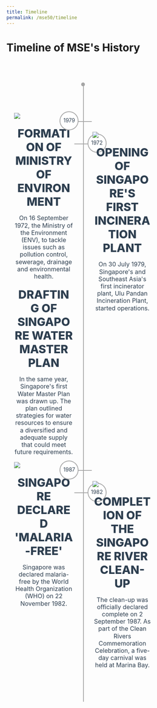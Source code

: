 ```yaml
---
title: Timeline
permalink: /mse50/timeline
---
```


<style>

*,
*:after, 
*:before {
-webkit-box-sizing: border-box; 
-moz-box-sizing: border-box; 
box-sizing: border-box;}

.container {
  margin: 50px auto;
  max-width: 1600px;
  padding: 30px 20px;

  position: relative;
}

img {
  max-width: 100%;
}

a {
  text-decoration: none;
}
  
.clearfix:after {
  content: " ";
  display: table;
  clear: both;
} 

@media (min-width: 768px) {
  .vertical-line::after {
    top: -10px;
    right: 50%;
    background-color: #a6a6a6;
    overflow: hidden;
    position: absolute;
    content: "";
    display: block;
    height: 10px;
    width: 10px;
    border-radius: 50%;
    margin-right: -5px;
  }
  .vertical-line::before {
    top: -10px;
    right: 50%;
    background-color: #a6a6a6;
    overflow: hidden;
    position: absolute;
    content: "";
    display: block;
    height: 100%;
    width: 2px;
    margin-right: -2px;
  }
  .vesti-date-wrapper::before {
    top: 50%;
    background-color: #a6a6a6;
    overflow: hidden;
    position: absolute;
    content: "";
    display: block;
    height: 2px;
    width: 100%;
    margin-top: -2px;
    z-index: -10;
  }
}
.vesti-col {
  width: 100%;
}

.timeline-post {
  position: relative;
}

.timeline-post:nth-child(odd) {
  margin-top: 20px;
}

.timeline-post:nth-child(even) {
  margin-bottom: 0;
  margin-top: 100px;
}

.photo {
  position: relative;
}
/*Vesti date*/

.vesti-date-wrapper {
  position: absolute;
  right: 50%;
  margin-right: -25px;
  bottom: -25px;
}

.vesti-date-wrapper .vesti-date {
  width: 50px;
  height: 50px;
  text-align: center;
  background: #fff;
  padding-top: 14px;
  margin-bottom: 5px;
  border-width: 2px;
  border-style: solid;
  -webkit-border-radius: 50%;
  border-radius: 50%;
  border-color: #a6a6a6;
}

/* .vesti-date-wrapper .vesti-date .date {
  font-size: 1em;
  text-align: center;
  color: #2d3e4f;
  line-height: 0px;
  display: block;
} */

.vesti-date-wrapper .vesti-date .year {
  font-size: 1em;
  text-align: center;
  color: #2d3e4f;
  line-height: 15px;
  display: block;
  text-transform: uppercase;
}

/*izmedju - remove later */

.timeline-post:nth-child(2n+3) {
  clear: both;
}

.timeline-post:nth-child(odd) .vesti-date-wrapper .vesti-date {
  float: right;
}

.timeline-post:nth-child(even) {
  /*float: right;*/
  margin-bottom: 0;
  margin-top: 20px;
}

.timeline-post:nth-child(even) .vesti-date-wrapper {
  bottom: -25px;
  right: 50%;
  margin-right: -25px;
}

/*Vesti typography*/

.vesti-desc {
  text-align: center;
}

.vesti-desc h2 {
  color: #2d3e4f;
  text-transform: uppercase;
  font-size: 0.8em;
  font-weight: 800;
  margin-top: 35px;
  margin-bottom: 15px;
  transition-delay: 0s;
  transition-duration: 0.2s;
  transition-property: all;
  transition-timing-function: ease-out
  line-height: 2.5rem;
}

.owl-item .vesti-desc h2 {
  margin-top: 50px;
}

.vesti-desc h2:hover {
  color: #00b388 !important;
}

.vesti-desc p {
  color: #2d3e4f;
  font-size: 16px !important;
  font-weight: 400;
  line-height: 1.2rem;
}

@media (min-width: 768px) {
  #section_2 .owl-item {
    padding: 0 20px;
  }
  .post-type-archive-vesti .container {
    max-width: 1600px;
  }
  .archive .site-content {
    margin-top: 100px;
  }
  .vesti-col {
    width: 43%;
  }
  .timeline {
    margin-top: 20px;
    margin-bottom: 50px;
    padding-top: 20px;
  }
  .vesti-date-wrapper {
    position: absolute;
    right: 150px;
    margin-right: 0px;
    bottom: auto;
  }
  .timeline-post:nth-child(odd) {
    float: left;
    margin-top: 0;
  }
  .timeline-post:nth-child(even) {
    float: right;
    margin-bottom: 0;
    margin-top: 50px;
  }
  .vesti-desc h2 {
    margin-bottom: 15px;
    margin-top: 20px;
    font-size: 30px;
  }
  .timeline-post:nth-child(odd) .vesti-date-wrapper {
    right: -75px;
    top: 55px;
  }
  .timeline-post:nth-child(even) .vesti-date-wrapper {
    left: -75px;
    bottom: 15px;
  }
  .timeline-post:nth-child(odd) .vesti-date-wrapper,
  .timeline-post:nth-child(even) .vesti-date-wrapper {
    width: 77px;
  }
}

@media (min-width: 850px) {
  .timeline-post:nth-child(odd) .vesti-date-wrapper {
    right: -80px;
  }
  .timeline-post:nth-child(even) .vesti-date-wrapper {
    left: -80px;
  }
  .timeline-post:nth-child(odd) .vesti-date-wrapper,
  .timeline-post:nth-child(even) .vesti-date-wrapper {
    width: 85px;
  }
}
  
  @media (min-width: 920px) {
  .timeline-post:nth-child(odd) .vesti-date-wrapper {
    right: -87px;
  }
  .timeline-post:nth-child(even) .vesti-date-wrapper {
    left: -87px;
  }
  .timeline-post:nth-child(odd) .vesti-date-wrapper,
  .timeline-post:nth-child(even) .vesti-date-wrapper {
    width: 85px;
  }
}

@media (min-width: 1023px) {
  .timeline-post:nth-child(odd) .vesti-date-wrapper {
    right: -65px;
  }
  .timeline-post:nth-child(even) .vesti-date-wrapper {
    left: -65px;
  }
  .timeline-post:nth-child(odd) .vesti-date-wrapper,
  .timeline-post:nth-child(even) .vesti-date-wrapper {
    width: 95px;
  }
}

@media (min-width: 1100px) {
  .timeline-post:nth-child(odd) .vesti-date-wrapper {
    right: -65px;
  }
  .timeline-post:nth-child(even) .vesti-date-wrapper {
    left: -65px;
  }
  .timeline-post:nth-child(odd) .vesti-date-wrapper,
  .timeline-post:nth-child(even) .vesti-date-wrapper {
    width: 100px;
  }
}
  
@media (min-width: 1200px) {
/*  .timeline {
    margin-top: 40px;
  }*/
  .timeline-post:nth-child(even) {
    margin-top: 100px;
  }
  .vesti-date-wrapper .vesti-date {
    width: 100px;
    height: 100px;
    padding: 23px;
  }

  .vesti-date-wrapper .vesti-date .year {
    font-size: 1em;
    line-height: 50px;
  }
  .timeline-post:nth-child(odd) .vesti-date-wrapper {
    right: -132px;
    top: 55px;
  }
  .timeline-post:nth-child(even) .vesti-date-wrapper {
    left: -132px;
  }
  .timeline-post:nth-child(odd) .vesti-date-wrapper,
  .timeline-post:nth-child(even) .vesti-date-wrapper {
    width: 132px;
  }
  .owl-item .vesti-desc h2 {
    margin-top: 75px;
  }
}

  @media (min-width: 1280px) {
  .timeline-post:nth-child(odd) .vesti-date-wrapper {
    right: -102px;
    top: 55px;
  }
  .timeline-post:nth-child(even) .vesti-date-wrapper {
    left: -102px;
  }
  .timeline-post:nth-child(odd) .vesti-date-wrapper,
  .timeline-post:nth-child(even) .vesti-date-wrapper {
    width: 140px;
  }
}

@media (min-width: 1400px) {
  .timeline-post:nth-child(odd) .vesti-date-wrapper {
    right: -104px;
    top: 55px;
  }
  .timeline-post:nth-child(even) .vesti-date-wrapper {
    left: -104px;
  }
  .timeline-post:nth-child(odd) .vesti-date-wrapper,
  .timeline-post:nth-child(even) .vesti-date-wrapper {
    width: 146px;
  }
}

@media (min-width: 1500px) {
  .timeline-post:nth-child(odd) .vesti-date-wrapper {
    right: -155px;
    top: 55px;
  }
  .timeline-post:nth-child(even) .vesti-date-wrapper {
    left: -155px;
  }
  .timeline-post:nth-child(odd) .vesti-date-wrapper,
  .timeline-post:nth-child(even) .vesti-date-wrapper {
    width: 155px;
  }
}

@media (min-width: 1600px) {
  .timeline-post:nth-child(odd) .vesti-date-wrapper {
    right: -160px;
    top: 55px;
  }
  .timeline-post:nth-child(even) .vesti-date-wrapper {
    left: -160px;
  }
  .timeline-post:nth-child(odd) .vesti-date-wrapper,
  .timeline-post:nth-child(even) .vesti-date-wrapper {
    width: 160px;
  }
}
</style>

<h1><b>Timeline of MSE's History</b></h1><br>

<div class="container">
    <div class="timeline clearfix">
    <div class="vertical-line">
      <div id="post-1" class="vesti-col timeline-post">
        <div class="vesti-content-wrapper">
          <div class="photo">
            <img src="https://www.nas.gov.sg/archivesonline/watermark/picas_data/tn_pcd/19980005056-8073-3222-4844/img0114.jpg">
            <div class="vesti-date-wrapper">
              <div class="vesti-date">
                <span class="year">1972</span>
              </div>
            </div>
          </div>
          <div class="vesti-desc">
                <h2>Formation of Ministry of Environment</h2>
            <p>On 16 September 1972, the Ministry of the Environment (ENV), to tackle issues such as pollution control, sewerage, drainage and environmental health.</p>
                <h2>Drafting of Singapore Water Master Plan</h2>
            <p>In the same year, Singapore's first Water Master Plan was drawn up. The plan outlined strategies for water resources to ensure a diversified and adequate supply that could meet future requirements.</p>
          </div>
          </div>
        </div>
      </div>
      <div id="post-2" class="vesti-col timeline-post">
        <div class="vesti-content-wrapper">
          <div class="photo">
            <img src="https://d33wubrfki0l68.cloudfront.net/6eb7e39110590bf5fb8204ecccec7b7014025679/a98b6/images/ch1_ulu_pandan_ip.jpg">
            <div class="vesti-date-wrapper">
              <div class="vesti-date">
                <span class="year">1979</span>
              </div>
            </div>
          </div>
          <div class="vesti-desc">
              <h2>Opening of Singapore's First Incineration Plant</h2>
            <p>On 30 July 1979, Singapore's and Southeast Asia's first incinerator plant, Ulu Pandan Incineration Plant, started operations.</p>
          </div>
        </div>
      </div>
      <div id="post-3" class="vesti-col timeline-post">
        <div class="vesti-content-wrapper">
          <div class="photo">
            <img src="https://www.news-medical.net/image.axd?picture=2021%2F10%2Fshutterstock_1483138139-1.jpg">
            <div class="vesti-date-wrapper">
              <div class="vesti-date">
                <span class="year">1982</span>
              </div>
            </div>
          </div>
          <div class="vesti-desc">
              <h2>Singapore Declared 'Malaria-Free'</h2>
            <p>Singapore was declared malaria-free by the World Health Organization (WHO) on 22 November 1982.</p>
          </div>
        </div>
      </div>
      <div id="post-4" class="vesti-col timeline-post">
        <div class="vesti-content-wrapper">
          <div class="photo">
            <img src="https://www.nas.gov.sg/archivesonline/watermark/picas_data/tn_pcd/19990007092-0004-3012-0348/img047.jpg">
            <div class="vesti-date-wrapper">
              <div class="vesti-date">
                <span class="year">1987</span>
              </div>
            </div>
          </div>
          <div class="vesti-desc">
              <h2>Completion of the Singapore River Clean-Up</h2>
            <p>The clean-up was officially declared complete on 2 September 1987. As part of the Clean Rivers Commemoration Celebration, a five-day carnival was held at Marina Bay.</p>
          </div>
        </div>
      </div>
    </div>
  </div>
